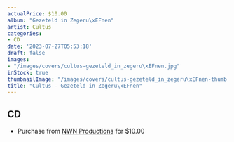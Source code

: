 ```yaml
---
actualPrice: $10.00
album: "Gezeteld in Zegeru\xEFnen"
artist: Cultus
categories:
- CD
date: '2023-07-27T05:53:18'
draft: false
images:
- "/images/covers/cultus-gezeteld_in_zegeru\xEFnen.jpg"
inStock: true
thumbnailImage: "/images/covers/cultus-gezeteld_in_zegeru\xEFnen-thumb.jpg"
title: "Cultus - Gezeteld in Zegeru\xEFnen"
---
```


## CD
* Purchase from [NWN Productions](http://shop.nwnprod.com/index.php?route=product/product&path=93&product_id=5713&sort=pd.name&order=ASC) for $10.00
